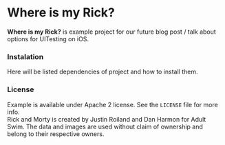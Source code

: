 # Where is my Rick?
**Where is my Rick?** is example project for our future blog post / talk about options for UITesting on iOS.

### Instalation
Here will be listed dependencies of project and how to install them.

### License
Example is available under Apache 2 license. See the `LICENSE` file for more info.  
Rick and Morty is created by Justin Roiland and Dan Harmon for Adult Swim. The data and images are used without claim of ownership and belong to their respective owners.